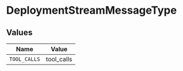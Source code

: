 # DeploymentStreamMessageType


## Values

| Name         | Value        |
| ------------ | ------------ |
| `TOOL_CALLS` | tool_calls   |
